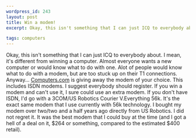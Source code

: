 ```yaml
--- 
wordpress_id: 243
layout: post
title: Win a modem!
excerpt: Okay, this isn't something that I can just ICQ to everybody about.  I mean, it's different from winning a computer.  Almost everyone wants a new computer or would know what to do with one.  Alot of people would know what to do with a modem, but are too stuck up on their T1 connections.  Anyway... <a href="http://www.computers.com/">Computers.com</a> is giving away the modem of your choice.  This includes ISDN modems.  I suggest everybody should register.  If you win a modem and can't use it, I sure could use an extra modem.  If you don't have ISDN, I'd go with a 3COM/US Robotics Courier V.Everything 56k.  It's the exact same modem that I use currently with 56k technology.  I bought my modem over two/two and a half years ago directly from US Robotics.  I did not regret it.  It was the best modem that I could buy at the time (and I got a hell of a deal on it, $264 or something, compared to the estimated $400 retail).

tags: computers
---
```


Okay, this isn't something that I can just ICQ to everybody about.  I mean, it's different from winning a computer.  Almost everyone wants a new computer or would know what to do with one.  Alot of people would know what to do with a modem, but are too stuck up on their T1 connections.  Anyway... <a href="http://www.computers.com/">Computers.com</a> is giving away the modem of your choice.  This includes ISDN modems.  I suggest everybody should register.  If you win a modem and can't use it, I sure could use an extra modem.  If you don't have ISDN, I'd go with a 3COM/US Robotics Courier V.Everything 56k.  It's the exact same modem that I use currently with 56k technology.  I bought my modem over two/two and a half years ago directly from US Robotics.  I did not regret it.  It was the best modem that I could buy at the time (and I got a hell of a deal on it, $264 or something, compared to the estimated $400 retail).

